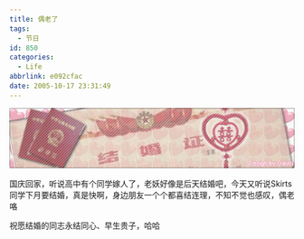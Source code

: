 ```yaml
---
title: 偶老了
tags:
  - 节日
id: 850
categories:
  - Life
abbrlink: e092cfac
date: 2005-10-17 23:31:49
---
```


![](/images/2005/10/17_27_2504139201_12700.gif)

国庆回家，听说高中有个同学嫁人了，老妖好像是后天结婚吧，今天又听说Skirts同学下月要结婚，真是快啊，身边朋友一个个都喜结连理，不知不觉也感叹，偶老咯

祝愿结婚的同志永结同心、早生贵子，哈哈